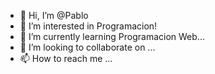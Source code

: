 - 👋 Hi, I’m @Pablo
- 👀 I’m interested in Programacion!
- 🌱 I’m currently learning Programacion Web...
- 💞️ I’m looking to collaborate on ...
- 📫 How to reach me ...

<!---
Bjhkjgjkbguvtuhcf/Bjhkjgjkbguvtuhcf is a ✨ special ✨ repository because its `README.md` (this file) appears on your GitHub profile.
You can click the Preview link to take a look at your changes.
--->
